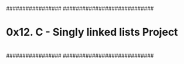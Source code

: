 #################				############################
#									   #
#									   #
#		 0x12. C - Singly linked lists Project			   #
# 									   #
#################				############################
